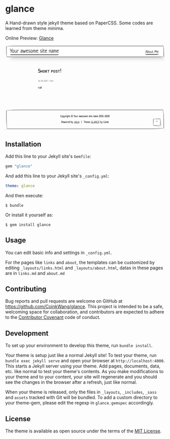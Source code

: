 # glance

A Hand-drawn style jekyll theme based on PaperCSS.
Some codes are learned from theme minima.

Online Preview: [Glance](http://coink.wang/glance/)

![preview](screenshot.png)

## Installation

Add this line to your Jekyll site's `Gemfile`:

```ruby
gem "glance"
```

And add this line to your Jekyll site's `_config.yml`:

```yaml
theme: glance
```

And then execute:

    $ bundle

Or install it yourself as:

    $ gem install glance

## Usage

You can edit basic info and settings in `_config.yml`.

For the pages like `links` and `about`, the templates can be customized by editing `_layouts/links.html` and `_layouts/about.html`, datas in these pages are in `links.md` and `about.md`


## Contributing

Bug reports and pull requests are welcome on GitHub at https://github.com/CoinkWang/glance. This project is intended to be a safe, welcoming space for collaboration, and contributors are expected to adhere to the [Contributor Covenant](http://contributor-covenant.org) code of conduct.

## Development

To set up your environment to develop this theme, run `bundle install`.

Your theme is setup just like a normal Jekyll site! To test your theme, run `bundle exec jekyll serve` and open your browser at `http://localhost:4000`. This starts a Jekyll server using your theme. Add pages, documents, data, etc. like normal to test your theme's contents. As you make modifications to your theme and to your content, your site will regenerate and you should see the changes in the browser after a refresh, just like normal.

When your theme is released, only the files in `_layouts`, `_includes`, `_sass` and `assets` tracked with Git will be bundled.
To add a custom directory to your theme-gem, please edit the regexp in `glance.gemspec` accordingly.

## License

The theme is available as open source under the terms of the [MIT License](https://opensource.org/licenses/MIT).

